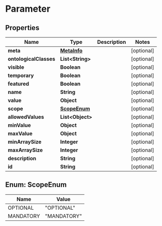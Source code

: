 
# Parameter

## Properties
Name | Type | Description | Notes
------------ | ------------- | ------------- | -------------
**meta** | [**MetaInfo**](MetaInfo.md) |  |  [optional]
**ontologicalClasses** | **List&lt;String&gt;** |  |  [optional]
**visible** | **Boolean** |  |  [optional]
**temporary** | **Boolean** |  |  [optional]
**featured** | **Boolean** |  |  [optional]
**name** | **String** |  |  [optional]
**value** | **Object** |  |  [optional]
**scope** | [**ScopeEnum**](#ScopeEnum) |  |  [optional]
**allowedValues** | **List&lt;Object&gt;** |  |  [optional]
**minValue** | **Object** |  |  [optional]
**maxValue** | **Object** |  |  [optional]
**minArraySize** | **Integer** |  |  [optional]
**maxArraySize** | **Integer** |  |  [optional]
**description** | **String** |  |  [optional]
**id** | **String** |  |  [optional]


<a name="ScopeEnum"></a>
## Enum: ScopeEnum
Name | Value
---- | -----
OPTIONAL | &quot;OPTIONAL&quot;
MANDATORY | &quot;MANDATORY&quot;



